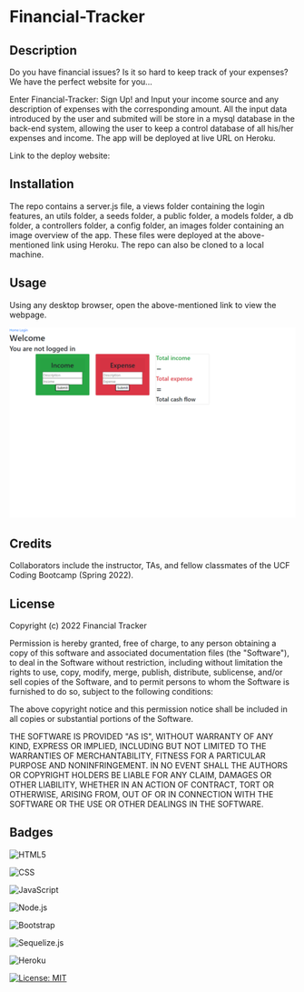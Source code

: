 # Financial-Tracker

## Description

Do you have financial issues? Is it so hard to keep track of your expenses? We have the perfect website for you...

Enter Financial-Tracker: Sign Up! and Input your income source and any description of expenses with the corresponding amount. All the input data introduced by the user and submited will be store in a mysql database in the back-end system, allowing the user to keep a control database of all his/her expenses and income. The app will be deployed at live URL on Heroku. 

Link to the deploy website: 

## Installation

The repo contains a server.js file, a views folder containing the login features, an utils folder, a seeds folder, a public folder, a models folder, a db folder, a controllers folder, a config folder, an images folder containing an image overview of the app. These files were deployed at the above-mentioned link using Heroku. The repo can also be cloned to a local machine.


## Usage

Using any desktop browser, open the above-mentioned link to view the webpage.

![Financial-Tracker](./images/financial-tracker-screenshot.png)


## Credits

Collaborators include the instructor, TAs, and fellow classmates of the UCF Coding Bootcamp (Spring 2022).


## License

Copyright (c) 2022 Financial Tracker

Permission is hereby granted, free of charge, to any person obtaining a copy of this software and associated documentation files (the "Software"), to deal
in the Software without restriction, including without limitation the rights to use, copy, modify, merge, publish, distribute, sublicense, and/or sell copies of the Software, and to permit persons to whom the Software is furnished to do so, subject to the following conditions:

The above copyright notice and this permission notice shall be included in all copies or substantial portions of the Software.

THE SOFTWARE IS PROVIDED "AS IS", WITHOUT WARRANTY OF ANY KIND, EXPRESS OR IMPLIED, INCLUDING BUT NOT LIMITED TO THE WARRANTIES OF MERCHANTABILITY,
FITNESS FOR A PARTICULAR PURPOSE AND NONINFRINGEMENT. IN NO EVENT SHALL THE AUTHORS OR COPYRIGHT HOLDERS BE LIABLE FOR ANY CLAIM, DAMAGES OR OTHER LIABILITY, WHETHER IN AN ACTION OF CONTRACT, TORT OR OTHERWISE, ARISING FROM, OUT OF OR IN CONNECTION WITH THE SOFTWARE OR THE USE OR OTHER DEALINGS IN THE SOFTWARE.


## Badges

![HTML5](https://img.shields.io/badge/HTML5-E34F26?style=for-the-badge&logo=html5&logoColor=white)

![CSS](https://img.shields.io/badge/CSS3-1572B6?style=for-the-badge&logo=css3&logoColor=white)

![JavaScript](https://img.shields.io/badge/javascript-%23323330.svg?style=for-the-badge&logo=javascript&logoColor=%23F7DF1E)

![Node.js](https://img.shields.io/badge/Node.js-43853D?style=for-the-badge&logo=node.js&logoColor=white)

![Bootstrap](https://img.shields.io/badge/Bootstrap-563D7C?style=for-the-badge&logo=bootstrap&logoColor=white)

![Sequelize.js](https://img.shields.io/badge/sequelize-323330?style=for-the-badge&logo=sequelize&logoColor=blue)

![Heroku](https://img.shields.io/badge/Heroku-430098?style=for-the-badge&logo=heroku&logoColor=white)

[![License: MIT](https://img.shields.io/badge/License-MIT-yellow.svg)](https://opensource.org/licenses/MIT)


